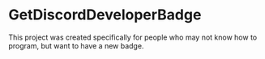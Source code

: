 # GetDiscordDeveloperBadge
This project was created specifically for people who may not know how to program, but want to have a new badge.
